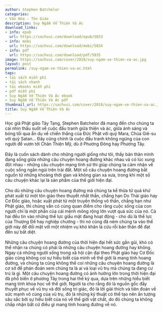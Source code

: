 ```yaml
---
author: Stephen Batchelor
categories:
- Văn Hóa - Tôn Giáo
description: Suy Ngẫm Về Thiện Và Ác
download_links:
- info: epub
  url: https://sachvui.com/download/epub/5833
- info: mobi
  url: https://sachvui.com/download/mobi/5834
- info: pdf
  url: https://sachvui.com/download/pdf/5835
image: https://sachvui.com/cover/2018/suy-ngam-ve-thien-va-ac.jpg
layout: post
permalink: /suy-ngam-ve-thien-va-ac.html
tags:
- tải sách miễn phí
- tải sách nhanh
- tải ebooks miễn phí
- pdf miễn phí
- Suy Ngẫm Về Thiện Và Ác ebook
- Suy Ngẫm Về Thiện Và Ác pdf
thumbnail_url: https://sachvui.com/cover/2018/suy-ngam-ve-thien-va-ac.jpg
title: Suy Ngẫm Về Thiện Và Ác
---
```


 <div class="item-desc text-justify"> <p>Học giả Phật giáo Tây Tạng, Stephen Batchelor đã mang đến cho chúng ta cái nhìn thấu suốt về cuộc đấu tranh giữa thiện và ác, giữa ánh sáng và bóng tối qua ẩn dụ về chiến thắng của Đức Phật với quỷ Mara, Chúa Giê-su với quỷ Satan... Đây cũng chính là cuộc đấu tranh không ngừng của con người để vươn tới Chân Thiện Mỹ, dù ở Phương Đông hay Phương Tây.<br><br>Đây là cuốn sách dành cho những người giống như tôi, thấy bản thân mình đang sống giữa những câu chuyện hoang đường khác nhau và có lúc xung đột nhau - những câu chuyện mang tính sử thi giúp chúng ta cảm nhận về cuộc sống ngắn ngủi trên trái đất. Một số câu chuyện hoang đường bắt nguồn từ những khoảng thời gian và không gian xa xưa, trong khi một số câu chuyện khác lại là sản phẩm của thế giới hiện đại.<br><br>Cho dù những câu chuyện hoang đường mà chúng ta kế thừa từ quá khứ phát xuất từ một tôn giáo theo thuyết nhất thần, chẳng hạn Do Thái giáo hay Cơ Đốc giáo, hoặc xuất phát từ một truyền thống vô thần, chẳng hạn như Phật giáo, thì chúng vẫn có cùng quan điểm cho rằng cuộc sống của con người chỉ là một phần của cái mênh mông rộng lớn vượt quá sức của nó. Cả hai đều tin vào những thế lực giấu mặt đang hoạt động - cho dù là thế lực của Thượng Đế hay nghiệp chướng - thì nó cũng đã ném chúng ta vào thế giới này để đối mặt với một nhiệm vụ khó khăn là cứu rỗi bản thân để đạt đến sự bất diệt.<br><br>Những câu chuyện hoang đường của thời hiện đại hết sức gần gũi, khó có thể nhận ra chúng có phải là những câu chuyện hoang đường hay không. Ngay cả những người sống trong xã hội cận đại theo Phật giáo hay Cơ Đốc giáo cũng không coi sự hiểu biết của mình về thế giới là mang tính hoang đường, và chúng ta cũng không thể coi những câu chuyện hoang đường là cơ sở để phán đoán xem chúng ta là ai và loại vũ trụ mà chúng ta đang cư trú là gì. Một câu chuyện hoang đường có ảnh hưởng lớn trong thời hiện đại đã phổ biến ở phương Tây trong hai thế kỷ qua, dựa trên những hiểu biết mang tính khoa học về thế giới. Người ta cho rằng đó là nguồn gốc đầy thuyết phục về vũ trụ và đời sống tri giác, đó là lời giải thích và tiên đoán về sức mạnh vô cùng của vũ trụ, đó là những kỹ thuật có thể tạo nên ấn tượng sâu sắc bởi sự hiểu biết của nó về thế giới vật chất, do đó chúng ta không chấp nhận bất cứ điều gì mang tính hoang đường về nó.</p> </div>